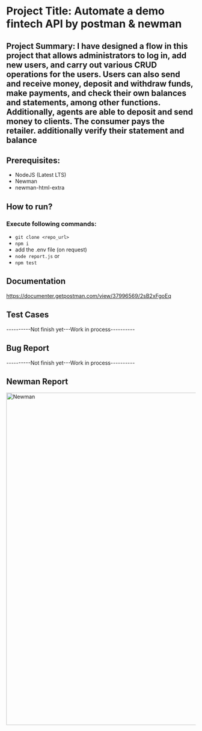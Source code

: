 # Project Title: Automate a demo fintech API by postman & newman
## Project Summary: I have designed a flow in this project that allows administrators to log in, add new users, and carry out various CRUD operations for the users. Users can also send and receive money, deposit and withdraw funds, make payments, and check their own balances and statements, among other functions. Additionally, agents are able to deposit and send money to clients. The consumer pays the retailer. additionally verify their statement and balance

## Prerequisites:
- NodeJS (Latest LTS)
- Newman
- newman-html-extra

## How to run?
### Execute following commands:
- ``` git clone <repo_url> ```
-  ``` npm i ```
-   add the .env file (on request)
-    ``` node report.js ``` or
-    ``` npm test ```

## Documentation
https://documenter.getpostman.com/view/37996569/2sB2xFgoEq

## Test Cases
----------Not finish yet---Work in process----------
## Bug Report
----------Not finish yet---Work in process----------
## Newman Report
<img width="891" height="884" alt="Newman" src="https://github.com/user-attachments/assets/b70fc4fe-960e-4937-83e5-d01f7781915a" />


